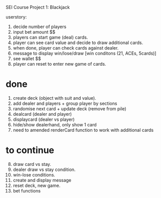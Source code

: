 SEI Course Project 1: Blackjack

userstory:

1. decide number of players
2. input bet amount $$
3. players can start game (deal) cards.
4. player can see card value and decide to draw additional cards.
5. when done, player can check cards against dealer.
6. message to display win/lose/draw [win conditons (21, ACEs, 5cards)]
7. see wallet $$
8. player can reset to enter new game of cards.

# done

1. create deck (object with suit and value).
2. add dealer and players + group player by sections
3. randomise next card + update deck (remove from pile)
4. dealcard (dealer and player)
5. displaycard (dealer vs player)
6. hide/show dealerhand, only show 1 card
7. need to amended renderCard function to work with additional cards

# to continue

8. draw card vs stay.
9. dealer draw vs stay condition.
10. win-lose conditions.
11. create and display message
12. reset deck, new game.
13. bet functions
